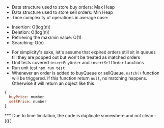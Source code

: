 - Data structure used to store buy orders: Max Heap
- Data structure used to store sell orders: Min Heap
- Time complexity of operations in average case:

* Insertion: O(log(n))
* Deletion: O(log(n))
* Retrieving the max/min value: O(1)
* Searching: O(n)

- For simplicity's sake, let's assume that expired orders still sit in queues till they are popped out but won't be treated as matched orders
- Unit tests covered `insertBuyOrder` and `insertSellOrder` functions
- Run unit test `npm run test`
- Whenever an order is added to buyQueue or sellQueue, `match()` function will be triggered. If this function return `null`, no matching happens. Otherwise it will return an object like this

```javascript
{
  buyPrice: number
  sellPrice: number
}
```

\*\*\* Due to time limitation, the code is duplicate somewhere and not clean :((((
